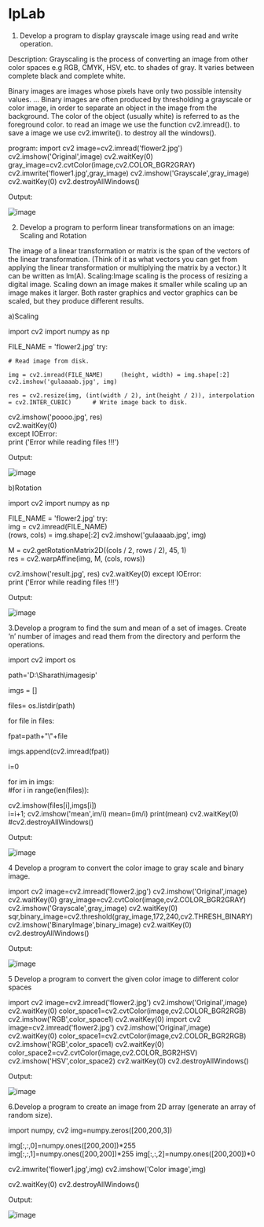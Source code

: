 # IpLab
1. Develop a program to display grayscale image using read and write operation.

Description: Grayscaling is the process of converting an image from other color spaces e.g RGB, CMYK, HSV, etc. to shades of gray. It varies between complete black and complete white.

Binary images are images whose pixels have only two possible intensity values. ... Binary images are often produced by thresholding a grayscale or color image, in order to separate an object in the image from the background. The color of the object (usually white) is referred to as the foreground color. to read an image we use the function cv2.imread(). to save a image we use cv2.imwrite(). to destroy all the windows(). 

program:
import cv2 
image=cv2.imread('flower2.jpg') cv2.imshow('Original',image) 
cv2.waitKey(0) gray_image=cv2.cvtColor(image,cv2.COLOR_BGR2GRAY)
cv2.imwrite('flower1.jpg',gray_image)
cv2.imshow('Grayscale',gray_image)
cv2.waitKey(0) 
cv2.destroyAllWindows() 

Output:

![image](https://user-images.githubusercontent.com/72368912/104432190-c607c300-55ae-11eb-9a49-56d225c04eec.png)

2) Develop a program to perform linear transformations on an image: Scaling and Rotation

The image of a linear transformation or matrix is the span of the vectors of the linear transformation. (Think of it as what vectors you can get from applying the linear transformation or multiplying the matrix by a vector.) It can be written as Im(A). Scaling:Image scaling is the process of resizing a digital image. Scaling down an image makes it smaller while scaling up an image makes it larger. Both raster graphics and vector graphics can be scaled, but they produce different results.

a)Scaling
 
import cv2 import numpy as np  
   
FILE_NAME = 'flower2.jpg' try:  
     
    # Read image from disk.  
     
    img = cv2.imread(FILE_NAME)     (height, width) = img.shape[:2]     cv2.imshow('gulaaaab.jpg', img)  
 
    res = cv2.resize(img, (int(width / 2), int(height / 2)), interpolation = cv2.INTER_CUBIC)      # Write image back to disk.     
 cv2.imshow('poooo.jpg', res)      
cv2.waitKey(0)    
except IOError:  
    print ('Error while reading files !!!') 


Output:

![image](https://user-images.githubusercontent.com/72368912/104433618-509cf200-55b0-11eb-8480-24c47dbe6f24.png)

b)Rotation

import cv2 import numpy as np  
   
FILE_NAME = 'flower2.jpg' 
try:  
img = cv2.imread(FILE_NAME)  
(rows, cols) = img.shape[:2]
cv2.imshow('gulaaaab.jpg', img)  
   
M = cv2.getRotationMatrix2D((cols / 2, rows / 2), 45, 1)    
res = cv2.warpAffine(img, M, (cols, rows))  
   
cv2.imshow('result.jpg', res)      cv2.waitKey(0)  except IOError:  
print ('Error while reading files !!!') 


Output:

![image](https://user-images.githubusercontent.com/72368912/104434051-c7d28600-55b0-11eb-8f14-a456658a5760.png)


3.Develop a program to find the sum and mean of a set of images. Create ‘n’ number of images and read them from the directory and perform the operations.

import cv2
import os

path='D:\Sharath\imagesip'

imgs = []

files= os.listdir(path)

for file in files:
    
fpat=path+"\\"+file

imgs.append(cv2.imread(fpat)) 

i=0

for im in imgs:                                                
#for i in range(len(files)):
    
cv2.imshow(files[i],imgs[i])  
i=i+1;
cv2.imshow('mean',im/i)
mean=(im/i)
print(mean)
cv2.waitKey(0)
#cv2.destroyAllWindows()

Output:


![image](https://user-images.githubusercontent.com/72368912/104435117-03ba1b00-55b2-11eb-97ae-495cc3f69357.png)


4 Develop a program to convert the color image to gray scale and binary image.

import cv2
image=cv2.imread('flower2.jpg')
cv2.imshow('Original',image)
cv2.waitKey(0) 
gray_image=cv2.cvtColor(image,cv2.COLOR_BGR2GRAY)
cv2.imshow('Grayscale',gray_image) 
cv2.waitKey(0) 
sqr,binary_image=cv2.threshold(gray_image,172,240,cv2.THRESH_BINARY) 
cv2.imshow('BinaryImage',binary_image) 
cv2.waitKey(0) cv2.destroyAllWindows() 

Output:


![image](https://user-images.githubusercontent.com/72368912/104435739-bc805a00-55b2-11eb-9607-98cdd7abc5e5.png)

5 Develop a program to convert the given color image to different color spaces

import cv2 
image=cv2.imread('flower2.jpg') cv2.imshow('Original',image) 
cv2.waitKey(0) color_space1=cv2.cvtColor(image,cv2.COLOR_BGR2RGB) cv2.imshow('RGB',color_space1)
cv2.waitKey(0) 
import cv2
image=cv2.imread('flower2.jpg')
cv2.imshow('Original',image)
cv2.waitKey(0)
color_space1=cv2.cvtColor(image,cv2.COLOR_BGR2RGB)
cv2.imshow('RGB',color_space1)
cv2.waitKey(0)
color_space2=cv2.cvtColor(image,cv2.COLOR_BGR2HSV)
cv2.imshow('HSV',color_space2)
cv2.waitKey(0)
cv2.destroyAllWindows()


Output:

![image](https://user-images.githubusercontent.com/72368912/104436325-77a8f300-55b3-11eb-9caf-2479c4e298ce.png)


6.Develop a program to create an image from 2D array (generate an array of random size).

import numpy, cv2
img=numpy.zeros([200,200,3])

img[:,:,0]=numpy.ones([200,200])*255
img[:,:,1]=numpy.ones([200,200])*255
img[:,:,2]=numpy.ones([200,200])*0

cv2.imwrite('flower1.jpg',img)
cv2.imshow('Color image',img)

cv2.waitKey(0)
cv2.destroyAllWindows()

Output:

![image](https://user-images.githubusercontent.com/72368912/104437041-54cb0e80-55b4-11eb-877d-971eb6d6ec63.png)



